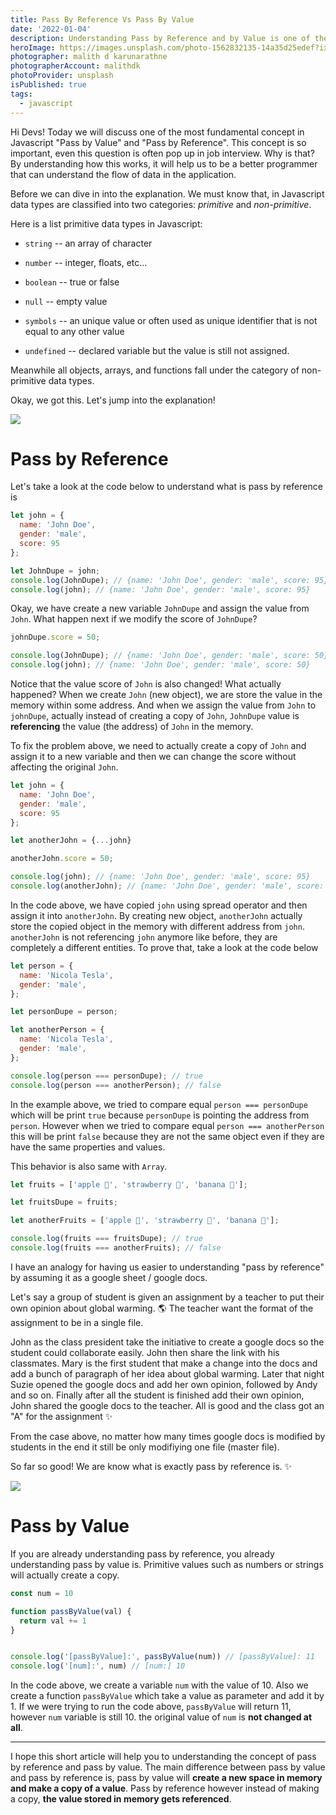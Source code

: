 ```yaml
---
title: Pass By Reference Vs Pass By Value
date: '2022-01-04'
description: Understanding Pass by Reference and by Value is one of the most important concept in Javascript. Let's dive in. 🤿
heroImage: https://images.unsplash.com/photo-1562832135-14a35d25edef?ixlib=rb-1.2.1&ixid=MnwxMjA3fDB8MHxwaG90by1wYWdlfHx8fGVufDB8fHx8&auto=format&fit=crop&w=1545&q=80
photographer: malith d karunarathne
photographerAccount: malithdk
photoProvider: unsplash
isPublished: true
tags:
  - javascript
---
```


Hi Devs! Today we will discuss one of the most fundamental concept in Javascript "Pass by Value" and "Pass by Reference". This concept is so important, even this question is often pop up in job interview. Why is that? By understanding how this works, it will help us to be a better programmer that can understand the flow of data in the application.

Before we can dive in into the explanation. We must know that, in Javascript data types are classified into two categories: *primitive* and *non-primitive*.

Here is a list primitive data types in Javascript:
- `string` -- an array of character

- `number` -- integer, floats, etc...

- `boolean` -- true or false

- `null` -- empty value

- `symbols` -- an unique value or often used as unique identifier that is not equal to any other value

- `undefined` -- declared variable but the value is still not assigned.

Meanwhile all objects, arrays, and functions fall under the category of non-primitive data types.

Okay, we got this. Let's jump into the explanation!

![](https://media4.giphy.com/media/BpGWitbFZflfSUYuZ9/giphy.gif?cid=ecf05e47tzhwz2l8l4dxy9rdt1f1z92m8poi670lhhqhxvpv&rid=giphy.gif&ct=g)

# Pass by Reference

Let's take a look at the code below to understand what is pass by reference is

```js
let john = {
  name: 'John Doe',
  gender: 'male',
  score: 95
};

let JohnDupe = john;
console.log(JohnDupe); // {name: 'John Doe', gender: 'male', score: 95}
console.log(john); // {name: 'John Doe', gender: 'male', score: 95}
```

Okay, we have create a new variable `JohnDupe` and assign the value from `John`. What happen next if we modify the score of `JohnDupe`?

```js
johnDupe.score = 50;

console.log(JohnDupe); // {name: 'John Doe', gender: 'male', score: 50}
console.log(john); // {name: 'John Doe', gender: 'male', score: 50}
```

Notice that the value score of `John` is also changed! What actually happened? When we create `John` (new object), we are store the value in the memory within some address. And when we assign the value from `John` to `johnDupe`, actually instead of creating a copy of `John`, `JohnDupe` value is **referencing** the value (the address) of `John` in the memory.

To fix the problem above, we need to actually create a copy of `John` and assign it to a new variable and then we can change the score without affecting the original `John`.

```js
let john = {
  name: 'John Doe',
  gender: 'male',
  score: 95
};

let anotherJohn = {...john}

anotherJohn.score = 50;

console.log(john); // {name: 'John Doe', gender: 'male', score: 95}
console.log(anotherJohn); // {name: 'John Doe', gender: 'male', score: 50}
```

In the code above, we have copied `john` using spread operator and then assign it into `anotherJohn`. By creating new object, `anotherJohn` actually store the copied object in the memory with different address from `john`. `anotherJohn` is not referencing `john` anymore like before, they are completely a different entities. To prove that, take a look at the code below

```js
let person = {
  name: 'Nicola Tesla',
  gender: 'male',
};

let personDupe = person;

let anotherPerson = {
  name: 'Nicola Tesla',
  gender: 'male',
};

console.log(person === personDupe); // true
console.log(person === anotherPerson); // false
```

In the example above, we tried to compare equal `person === personDupe` which will be print `true` because `personDupe` is pointing the address from `person`. However when we tried to compare equal `person === anotherPerson` this will be print `false` because they are not the same object even if they are have the same properties and values.

This behavior is also same with `Array`.

```js
let fruits = ['apple 🍎', 'strawberry 🍓', 'banana 🍌'];

let fruitsDupe = fruits;

let anotherFruits = ['apple 🍎', 'strawberry 🍓', 'banana 🍌'];

console.log(fruits === fruitsDupe); // true
console.log(fruits === anotherFruits); // false
```

I have an analogy for having us easier to understanding "pass by reference" by assuming it as a google sheet / google docs.

Let's say a group of student is given an assignment by a teacher to put their own opinion about global warming. 🌎 The teacher want the format of the assignment to be in a single file.

John as the class president take the initiative to create a google docs so the student could collaborate easily. John then share the link with his classmates. Mary is the first student that make a change into the docs and add a bunch of paragraph of her idea about global warming. Later that night Suzie opened the google docs and add her own opinion, followed by Andy and so on. Finally after all the student is finished add their own opinion, John shared the google docs to the teacher. All is good and the class got an "A" for the assignment ✨

From the case above, no matter how many times google docs is modified by students in the end it still be only modifiying one file (master file).

So far so good! We are know what is exactly pass by reference is. ✨

![](https://media4.giphy.com/media/NaboQwhxK3gMU/giphy.gif?cid=ecf05e47r74r6mqcuymy2un7la55syohp2v3co6d0e9a5xyh&rid=giphy.gif&ct=g)

# Pass by Value

If you are already understanding pass by reference, you already understanding pass by value is. Primitive values such as numbers or strings will actually create a copy.

```js
const num = 10

function passByValue(val) {
  return val += 1
}


console.log('[passByValue]:', passByValue(num)) // [passByValue]: 11
console.log('[num]:', num) // [num:] 10
```

In the code above, we create a variable `num` with the value of 10. Also we create a function `passByValue` which take a value as parameter and add it by 1. If we were trying to run the code above, `passByValue` will return 11, however `num` variable is still 10. the original value of `num` is **not changed at all**.

---

I hope this short article will help you to understanding the concept of pass by reference and pass by value. The main difference between pass by value and pass by reference is, pass by value will **create a new space in memory and make a copy of a value**. Pass by reference however instead of making a copy, **the value stored in memory gets referenced**.
